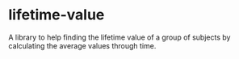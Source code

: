 # lifetime-value

A library to help finding the lifetime value of a group of subjects 
by calculating the average values through time.
